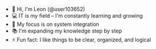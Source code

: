 - 👋 Hi, I'm Leon (@user103652)  
- 💻 IT is my field – I'm constantly learning and growing  
- 🔧 My focus is on system integration  
- 📚 I'm expanding my knowledge step by step  
- ⚡ Fun fact: I like things to be clear, organized, and logical

<!---
user103652/user103652 is a ✨ special ✨ repository because its `README.md` (this file) appears on your GitHub profile.
You can click the Preview link to take a look at your changes.
--->
